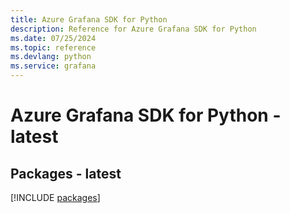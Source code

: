 ```yaml
---
title: Azure Grafana SDK for Python
description: Reference for Azure Grafana SDK for Python
ms.date: 07/25/2024
ms.topic: reference
ms.devlang: python
ms.service: grafana
---
```

# Azure Grafana SDK for Python - latest
## Packages - latest
[!INCLUDE [packages](grafana-index.md)]